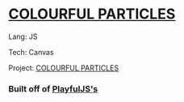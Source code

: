 
# [COLOURFUL PARTICLES](http://cerebral.online/Experiments/JS-Canvas-Particles/)

Lang: JS

Tech: Canvas

Project: [COLOURFUL PARTICLES](http://cerebral.online/Experiments/JS-Canvas-Particles/)


### Built off of [PlayfulJS's](http://www.playfuljs.com/particle-effects-are-easy/)

